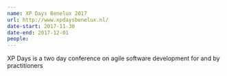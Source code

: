 ```yaml
---
name: XP Days Benelux 2017
url: http://www.xpdaysbenelux.nl/
date-start: 2017-11-30
date-end: 2017-12-01
people:
---
```


XP Days is a two day conference on agile software development for and by practitioners
